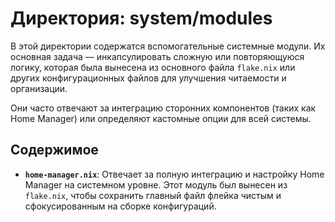 # Директория: system/modules

В этой директории содержатся вспомогательные системные модули. Их основная задача — инкапсулировать сложную или повторяющуюся логику, которая была вынесена из основного файла `flake.nix` или других конфигурационных файлов для улучшения читаемости и организации.

Они часто отвечают за интеграцию сторонних компонентов (таких как Home Manager) или определяют кастомные опции для всей системы.

## Содержимое

- **`home-manager.nix`**: Отвечает за полную интеграцию и настройку Home Manager на системном уровне. Этот модуль был вынесен из `flake.nix`, чтобы сохранить главный файл флейка чистым и сфокусированным на сборке конфигураций.
